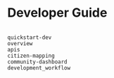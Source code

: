 # Developer Guide

```{toctree}

quickstart-dev
overview
apis
citizen-mapping
community-dashboard
development_workflow